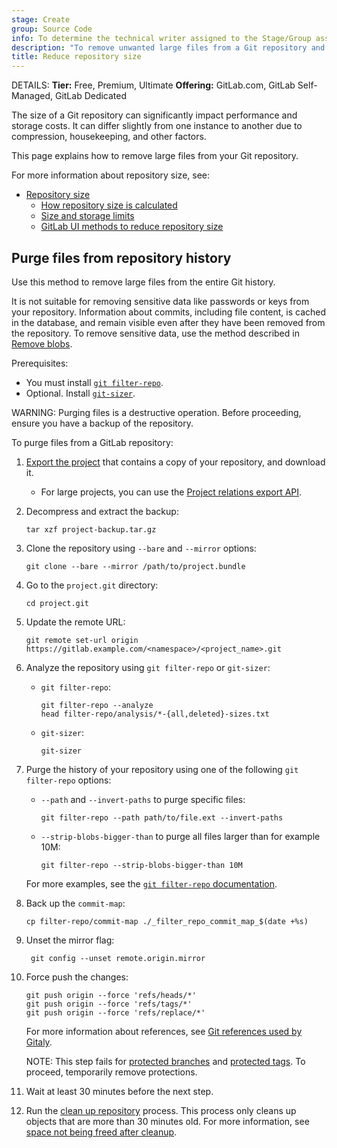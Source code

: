 ```yaml
---
stage: Create
group: Source Code
info: To determine the technical writer assigned to the Stage/Group associated with this page, see https://handbook.gitlab.com/handbook/product/ux/technical-writing/#assignments
description: "To remove unwanted large files from a Git repository and reduce its storage size, use the filter-repo command."
title: Reduce repository size
---
```


DETAILS:
**Tier:** Free, Premium, Ultimate
**Offering:** GitLab.com, GitLab Self-Managed, GitLab Dedicated

The size of a Git repository can significantly impact performance and storage costs.
It can differ slightly from one instance to another due to compression, housekeeping, and other factors.

This page explains how to remove large files from your Git repository.

For more information about repository size, see:

- [Repository size](../../user/project/repository/repository_size.md)
  - [How repository size is calculated](../../user/project/repository/repository_size.md#size-calculation)
  - [Size and storage limits](../../user/project/repository/repository_size.md#size-and-storage-limits)
  - [GitLab UI methods to reduce repository size](../../user/project/repository/repository_size.md#methods-to-reduce-repository-size)

## Purge files from repository history

Use this method to remove large files from the entire Git history.

It is not suitable for removing sensitive data like passwords or keys from your repository.
Information about commits, including file content, is cached in the database, and remain visible
even after they have been removed from the repository. To remove sensitive data, use the method
described in [Remove blobs](../../user/project/repository/repository_size.md#remove-blobs).

Prerequisites:

- You must install [`git filter-repo`](https://github.com/newren/git-filter-repo/blob/main/INSTALL.md).
- Optional. Install [`git-sizer`](https://github.com/github/git-sizer#getting-started).

WARNING:
Purging files is a destructive operation. Before proceeding, ensure you have a backup of the repository.

To purge files from a GitLab repository:

1. [Export the project](../../user/project/settings/import_export.md#export-a-project-and-its-data) that contains
a copy of your repository, and download it.

   - For large projects, you can use the [Project relations export API](../../api/project_relations_export.md).

1. Decompress and extract the backup:

   ```shell
   tar xzf project-backup.tar.gz
   ```

1. Clone the repository using `--bare` and `--mirror` options:

   ```shell
   git clone --bare --mirror /path/to/project.bundle
   ```

1. Go to the `project.git` directory:

   ```shell
   cd project.git
   ```

1. Update the remote URL:

   ```shell
   git remote set-url origin https://gitlab.example.com/<namespace>/<project_name>.git
   ```

1. Analyze the repository using `git filter-repo` or `git-sizer`:

   - `git filter-repo`:

      ```shell
      git filter-repo --analyze
      head filter-repo/analysis/*-{all,deleted}-sizes.txt
      ```

   - `git-sizer`:

      ```shell
      git-sizer
      ```

1. Purge the history of your repository using one of the following `git filter-repo` options:

   - `--path` and `--invert-paths` to purge specific files:

     ```shell
     git filter-repo --path path/to/file.ext --invert-paths
     ```

   - `--strip-blobs-bigger-than` to purge all files larger than for example 10M:

     ```shell
     git filter-repo --strip-blobs-bigger-than 10M
     ```

   For more examples, see the
   [`git filter-repo` documentation](https://htmlpreview.github.io/?https://github.com/newren/git-filter-repo/blob/docs/html/git-filter-repo.html#EXAMPLES).

1. Back up the `commit-map`:

   ```shell
   cp filter-repo/commit-map ./_filter_repo_commit_map_$(date +%s)
   ```

1. Unset the mirror flag:

   ```shell
    git config --unset remote.origin.mirror
   ```

1. Force push the changes:

   ```shell
   git push origin --force 'refs/heads/*'
   git push origin --force 'refs/tags/*'
   git push origin --force 'refs/replace/*'
   ```

   For more information about references, see
   [Git references used by Gitaly](../../development/gitaly.md#git-references-used-by-gitaly).

   NOTE:
   This step fails for [protected branches](../../user/project/repository/branches/protected.md) and
   [protected tags](../../user/project/protected_tags.md). To proceed, temporarily remove protections.

1. Wait at least 30 minutes before the next step.
1. Run the [clean up repository](../../user/project/repository/repository_size.md#clean-up-repository) process.
   This process only cleans up objects that are more than 30 minutes old.
   For more information, see [space not being freed after cleanup](../../user/project/repository/repository_size.md#space-not-being-freed-after-cleanup).
